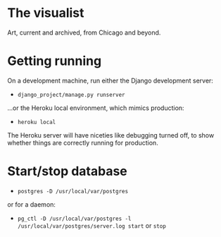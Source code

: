 # The visualist
Art, current and archived, from Chicago and beyond.

# Getting running
On a development machine, run either the Django development server:
* `django_project/manage.py runserver`

...or the Heroku local environment, which mimics production:
* `heroku local`

The Heroku server will have niceties like debugging turned off, to show whether things are correctly running for production.

# Start/stop database
* `postgres -D /usr/local/var/postgres`

or for a daemon:

* `pg_ctl -D /usr/local/var/postgres -l /usr/local/var/postgres/server.log start` or `stop`
